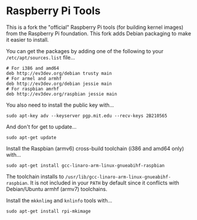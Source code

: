 Raspberry Pi Tools
==================

This is a fork the "official" Raspberry Pi tools (for building kernel images)
from the Raspberry Pi foundation. This fork adds Debian packaging to make it
easier to install.

You can get the packages by adding one of the following to your
`/etc/apt/sources.list` file...

    # For i386 and amd64
    deb http://ev3dev.org/debian trusty main
    # For armel and armhf
    deb http://ev3dev.org/debian jessie main
    # For raspbian amrhf
    deb http://ev3dev.org/raspbian jessie main

You also need to install the public key with...

    sudo apt-key adv --keyserver pgp.mit.edu --recv-keys 2B210565

And don't for get to update...

    sudo apt-get update

Install the Raspbian (armv6) cross-build toolchain (i386 and amd64 only) with...

    sudo apt-get install gcc-linaro-arm-linux-gnueabihf-raspbian

The toolchain installs to `/usr/lib/gcc-linaro-arm-linux-gnueabihf-raspbian`.
It is not included in your `PATH` by default since it conflicts with Debian/Ubuntu
armhf (armv7) toolchains.

Install the `mkknlimg` and `knlinfo` tools with...

    sudo apt-get install rpi-mkimage
